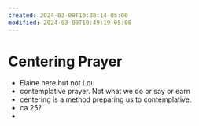 ```yaml
---
created: 2024-03-09T10:38:14-05:00
modified: 2024-03-09T10:49:19-05:00
---
```


# Centering Prayer

- Elaine here but not Lou 
- contemplative prayer. Not what we do or say or earn 
- centering is a method preparing us to contemplative. 
- ca 25?
-
